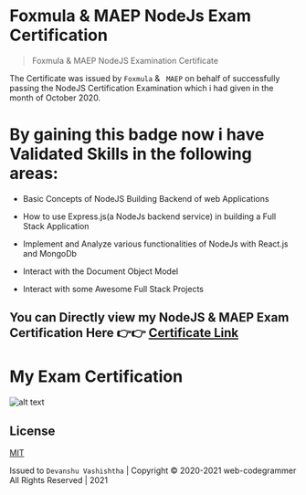 # Foxmula & MAEP NodeJs Exam Certification

> Foxmula & MAEP NodeJS Examination Certificate


The Certificate was issued by ```Foxmula``` & ``` MAEP``` on behalf of successfully passing the NodeJS Certification Examination which i had given in the month of October 2020.


# By gaining this badge now i have Validated Skills in the following areas:

- Basic Concepts of NodeJS Building Backend of web Applications

- How to use Express.js(a NodeJs backend service) in building a Full Stack Application

- Implement and Analyze various functionalities of NodeJs with React.js and MongoDb

- Interact with the Document Object Model

- Interact with some Awesome Full Stack Projects


## You can Directly view my NodeJS & MAEP Exam Certification Here 👉👉 [Certificate Link](https://y.foxmula.com/verify/o6ITizmzS)


# My Exam Certification

![alt text](https://github.com/web-codegrammer/Foxmula-NodeJs-Exam-Certification/blob/main/Foxmula%20Node.js%20Certification/Node.js%20Certification%20img.png)


## License 

[MIT](https://github.com/web-codegrammer/Foxmula-NodeJs-Exam-Certification/tree/main)

Issued to ```Devanshu Vashishtha``` | Copyright ©️ 2020-2021 web-codegrammer All Rights Reserved | 2021
